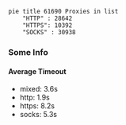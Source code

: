 
```mermaid
pie title 61690 Proxies in list
    "HTTP" : 28642
    "HTTPS": 10392
    "SOCKS" : 30938
```

### Some Info
#### Average Timeout

- mixed: 3.6s
- http: 1.9s
- https: 8.2s
- socks: 5.3s